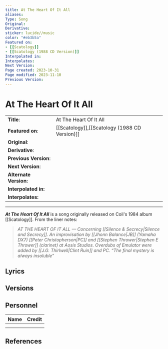 ```yaml
---
title: At The Heart Of It All
aliases: 
Type: Song
Original: 
Derivative: 
sticker: lucide//music
color: "#eb3b5a"
Featured on: 
- [[Scatology]]
- [[Scatology (1988 CD Version)]]
Interpolated in: 
Interpolates: 
Next Version: 
Page created: 2023-10-31
Page modified: 2023-11-10
Previous Version: 
---
```



# At The Heart Of It All

|  |  |
| --- | --- |
| __Title__: | At The Heart Of It All |
| __Featured on__: | [[Scatology]],[[Scatology (1988 CD Version)]] |
| __Original__: |  |
| __Derivative__: |  |
| __Previous Version__: |  |
| __Next Version__: |  |
| **Alternate Version:** |  |
| __Interpolated in:__ |  |
| __Interpolates:__ |  |

---

*__At The Heart Of It All__* is a song originally released on Coil's 1984 album [[Scatology]].
From the liner notes:
> *AT THE HEART OF IT ALL — Concerning [[Silence & Secrecy|Silence and Secrecy]]. An improvisation by [[Jhonn Balance|JB]] (Yamaha DX7) [[Peter Christopherson|PC]] and [[Stephen Thrower|Stephen E Thrower]] (clarinet) at Aosis Studios. Overdubs of Emulator were added by [[J.G. Thirlwell|Clint Ruin]] and PC. “The final mystery is always insoluble”*
## Lyrics

## Versions

## Personnel

|Name|Credit|
|---|---|
|||
|||

## References
[^1]:
